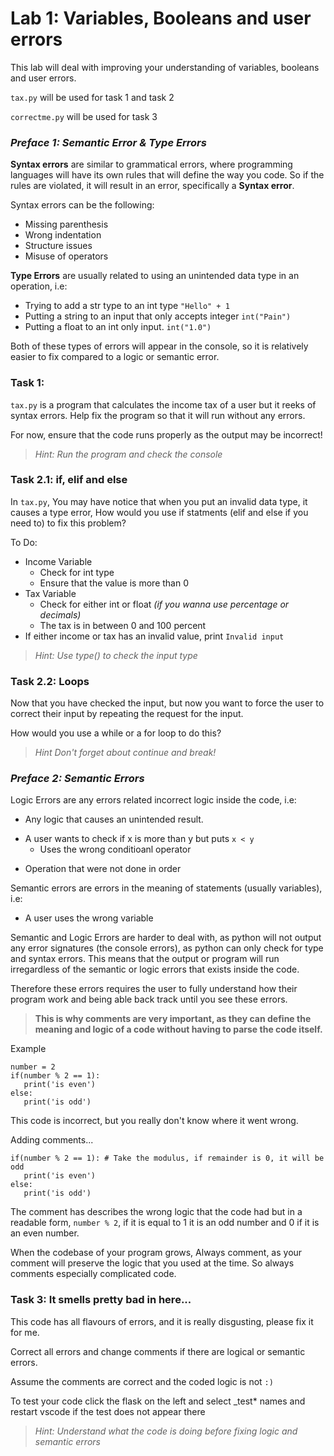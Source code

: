 # Lab 1: Variables, Booleans and user errors
This lab will deal with improving your understanding of variables, booleans and user errors.

`tax.py` will be used for task 1 and task 2

`correctme.py` will be used for task 3

### *__Preface 1: Semantic Error & Type Errors__*

__Syntax errors__ are similar to grammatical errors, where programming languages will have its own rules that will define the way you code.
So if the rules are violated, it will result in an error, specifically a __Syntax error__.

Syntax errors can be the following:
* Missing parenthesis
* Wrong indentation
* Structure issues
* Misuse of operators

__Type Errors__ are usually related to using an unintended data type in an operation,
i.e:
* Trying to add a str type to an int type `"Hello" + 1`
* Putting a string to an input that only accepts integer `int("Pain")`
* Putting a float to an int only input. `int("1.0")`

Both of these types of errors will appear in the console, so it is relatively easier to fix compared to a logic or semantic error.



### __Task 1__: 
`tax.py` is a program that calculates the income tax of a user but it reeks of syntax errors. Help fix the program so that it will run without any errors.

For now, ensure that the code runs properly as the output may be incorrect!
>_Hint: Run the program and check the console_


### __Task 2.1: if, elif and else__
In `tax.py`, You may have notice that when you put an invalid data type, it causes a type error, How would you use if statments (elif and else if you need to) to fix this problem?

To Do:
* Income Variable
   - Check for int type
   - Ensure that the value is more than 0
* Tax Variable
   - Check for either int or float _(if you wanna use percentage or decimals)_
   - The tax is in between 0 and 100 percent
* If either income or tax has an invalid value, print `Invalid input`


> _Hint: Use type() to check the input type_


### __Task 2.2: Loops__
Now that you have checked the input, but now you want to force the user to correct their input by repeating the request for the input.

How would you use a while or a for loop to do this?

>_Hint Don't forget about continue and break!_


### *__Preface 2: Semantic Errors__*

Logic Errors are any errors related incorrect logic inside the code, i.e:
* Any logic that causes an unintended result.
- A user wants to check if x is more than y but puts `x < y`
   - Uses the wrong conditioanl operator
* Operation that were not done in order

Semantic errors are errors in the meaning of statements (usually variables), i.e:
* A user uses the wrong variable

Semantic and Logic Errors are harder to deal with, as python will not output any error signatures (the console errors), as python can only check for type and syntax errors. This means that the output or program will run irregardless of the semantic or logic errors that exists inside the code.

Therefore these errors requires the user to fully understand how their program work and being able back track until you see these errors.

>__This is why comments are very important, as they can define the meaning and logic of a code without having to parse the code itself.__

Example
```
number = 2
if(number % 2 == 1):
   print('is even')
else:
   print('is odd')
```

This code is incorrect, but you really don't know where it went wrong.

Adding comments...
```
if(number % 2 == 1): # Take the modulus, if remainder is 0, it will be odd
   print('is even')
else:
   print('is odd')
```
The comment has describes the wrong logic that the code had but in a readable form, `number % 2`, if it is equal to 1 it is an odd number and 0 if it is an even number.

When the codebase of your program grows, Always comment, as your comment will preserve the logic that you used at the time. So always comments especially complicated code.

### __Task 3: It smells pretty bad in here...__
This code has all flavours of errors, and it is really disgusting, please fix it for me.

Correct all errors and change comments if there are logical or semantic errors.

Assume the comments are correct and the coded logic is not `:)`

To test your code click the flask on the left and select _test* names and restart vscode if the test does not appear there

>_Hint: Understand what the code is doing before fixing logic and semantic errors_ 